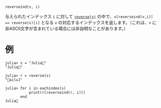 ```
reverseind(v, i)
```

与えられたインデックス `i` に対して [`reverse(v)`](@ref) の中で、`v[reverseind(v,i)] == reverse(v)[i]` となる `v` の対応するインデックスを返します。（これは、`v` に非ASCII文字が含まれている場合には非自明なことがあります。）

# 例

```jldoctest
julia> s = "Julia🚀"
"Julia🚀"

julia> r = reverse(s)
"🚀ailuJ"

julia> for i in eachindex(s)
           print(r[reverseind(r, i)])
       end
Julia🚀
```

